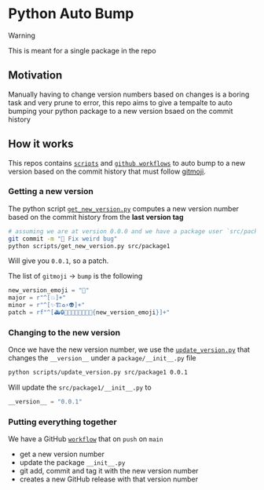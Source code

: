 # Python Auto Bump

> [!WARNING]  
> This is meant for a single package in the repo

## Motivation

Manually having to change version numbers based on changes is a boring task and very prune to error, this repo aims to give a tempalte to auto bumping your python package to a new version bsaed on the commit history

## How it works

This repos contains [`scripts`](./scripts/) and [`github workflows`](/.github/workflows/) to auto bump to a new version based on the commit history that must follow [gitmoji](https://gitmoji.dev/).

### Getting a new version

The python script [`get_new_version.py`](./scripts/get_new_version.py) computes a new version number based on the commit history from the **last version tag**

```bash
# assuming we are at version 0.0.0 and we have a package user `src/package1`
git commit -m "🐛 Fix weird bug"
python scripts/get_new_version.py src/package1
```

Will give you `0.0.1`, so a patch.

The list of `gitmoji` -> `bump` is the following

```python
new_version_emoji = "🔖"
major = r"^[💥]+"
minor = r"^[✨🏗️♻️⚡️👽️]+"
patch = rf"^[🚑️🔒️🐛🥅🔐📌🔧🌐💬📝{new_version_emoji}]+"
```

### Changing to the new version

Once we have the new version number, we use the [`update_version.py`](./scripts/update_version.py) that changes the `__version__` under a `package/__init__.py` file

```bash
python scripts/update_version.py src/package1 0.0.1
```

Will update the `src/package1/__init__.py` to

```python
__version__ = "0.0.1"
```

### Putting everything together

We have a GitHub [`workflow`](./.github/workflows/version_bump.yml) that on `push` on `main`

- get a new version number
- update the package `__init__.py`
- git add, commit and tag it with the new version number
- creates a new GitHub release with that version number
